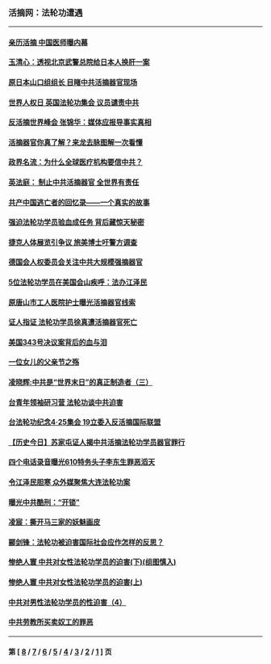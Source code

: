 ### 活摘网：法轮功遭遇
---
#### [亲历活摘 中国医师曝内幕](../../pages/nf5881/n14040389.md?07270430) 
#### [玉清心：透视北京武警总院给日本人换肝一案](../../pages/nf5881/n13771978.md?07270430) 
#### [原日本山口组组长 目睹中共活摘器官现场](../../pages/nf5881/n13767360.md?07270430) 
#### [世界人权日 英国法轮功集会 议员谴责中共](../../pages/nf5881/n13431763.md?07270430) 
#### [反活摘世界峰会 张锦华：媒体应报导事实真相](../../pages/nf5881/n13278502.md?07270430) 
#### [活摘器官你真了解？来龙去脉图解一次看懂](../../pages/nf5881/n13013820.md?07270430) 
#### [政界名流：为什么全球医疗机构要信中共？](../../pages/nf5881/n11945479.md?07270430) 
#### [英法庭： 制止中共活摘器官 全世界有责任](../../pages/nf5881/n11330691.md?07270430) 
#### [共产中国逃亡者的回忆录——一个真实的故事](../../pages/nf5881/n10918649.md?07270430) 
#### [强迫法轮功学员验血成任务 背后藏惊天秘密](../../pages/nf5881/n4252384.md?07270430) 
#### [捷克人体展览引争议 旅美博士吁警方调查](../../pages/nf5881/n9429187.md?07270430) 
#### [德国会人权委员会关注中共大规模强摘器官](../../pages/nf5881/n8418950.md?07270430) 
#### [5位法轮功学员在美国会山疾呼：法办江泽民](../../pages/nf5881/n8101519.md?07270430) 
#### [原唐山市工人医院护士曝光活摘器官线索](../../pages/nf5881/n8076384.md?07270430) 
#### [证人指证 法轮功学员徐真遭活摘器官死亡](../../pages/nf5881/n8042467.md?07270430) 
#### [美国343号决议案背后的血与泪](../../pages/nf5881/n8020684.md?07270430) 
#### [一位女儿的父亲节之殇](../../pages/nf5881/n8014122.md?07270430) 
#### [凌晓辉:中共是“世界末日”的真正制造者（三）](../../pages/nf5881/n4210333.md?07270430) 
#### [台青年领袖研习营 法轮功谈中共迫害](../../pages/nf5881/n4141857.md?07270430) 
#### [台法轮功纪念4‧25集会 19立委入反活摘国际联盟](../../pages/nf5881/n4141821.md?07270430) 
#### [【历史今日】苏家屯证人揭中共活摘法轮功学员器官罪行](../../pages/nf5881/n4135912.md?07270430) 
#### [四个电话录音曝光610特务头子李东生罪恶滔天](../../pages/nf5881/n4040060.md?07270430) 
#### [令江泽民胆寒 众外媒聚焦大连法轮功案](../../pages/nf5881/n3932671.md?07270430) 
#### [曝光中共酷刑：“开锁”](../../pages/nf5881/n3889373.md?07270430) 
#### [凌宸：撕开马三家的妖魅画皮](../../pages/nf5881/n3849369.md?07270430) 
#### [郦剑锋：法轮功被迫害国际社会应作怎样的反思？](../../pages/nf5881/n3824560.md?07270430) 
#### [惨绝人寰 中共对女性法轮功学员的迫害(下)(组图慎入)](../../pages/nf5881/n3816285.md?07270430) 
#### [惨绝人寰 中共对女性法轮功学员的迫害(上)](../../pages/nf5881/n3815374.md?07270430) 
#### [中共对男性法轮功学员的性迫害（4）](../../pages/nf5881/n3769144.md?07270430) 
#### [中共劳教所买卖奴工的罪恶](../../pages/nf5881/n3769378.md?07270430) 

---
#### 第 [ [8](./8.md?07270430) / [7](./7.md?07270430) / [6](./6.md?07270430) / [5](./5.md?07270430) / [4](./4.md?07270430) / [3](./3.md?07270430) / [2](./2.md?07270430) / [1](./1.md?07270430) ] 页
